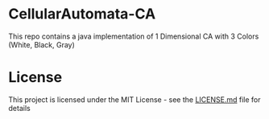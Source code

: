 # CellularAutomata-CA
This repo contains a java implementation of 1 Dimensional CA with 3 Colors (White, Black, Gray)

<h1>License</h1>

This project is licensed under the MIT License - see the <a href="https://github.com/tabet-f/CellularAutomata-CA/blob/master/LICENSE.md">LICENSE.md</a> file for details
